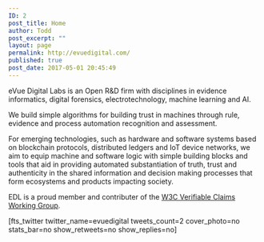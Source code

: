 ```yaml
---
ID: 2
post_title: Home
author: Todd
post_excerpt: ""
layout: page
permalink: http://evuedigital.com/
published: true
post_date: 2017-05-01 20:45:49
---
```

<p>eVue Digital Labs is an Open R&amp;D firm with disciplines in evidence informatics, digital forensics, electrotechnology, machine learning and AI.</p><p>We build simple algorithms for building trust in machines through rule, evidence and process automation recognition and assessment.</p><p>For emerging technologies, such as hardware and software systems based on blockchain protocols, distributed ledgers and IoT device networks, we aim to equip machine and software logic with simple building blocks and tools that aid in providing automated substantiation of truth, trust and authenticity in the shared information and decision making processes that form ecosystems and products impacting society.</p><p>EDL is a proud member and contributer of the <a href="https://www.w3.org/2017/vc/">W3C Verifiable Claims Working Group</a>.</p><p>[fts_twitter twitter_name=evuedigital tweets_count=2 cover_photo=no stats_bar=no show_retweets=no show_replies=no]</p>